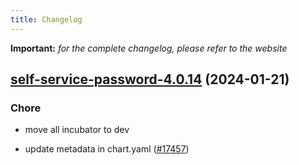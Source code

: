 ```yaml
---
title: Changelog
---
```


**Important:**
*for the complete changelog, please refer to the website*



## [self-service-password-4.0.14](https://github.com/truecharts/charts/compare/self-service-password-4.0.13...self-service-password-4.0.14) (2024-01-21)

### Chore



- move all incubator to dev

- update metadata in chart.yaml ([#17457](https://github.com/truecharts/charts/issues/17457))